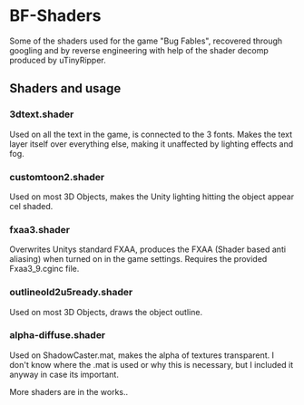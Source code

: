 # BF-Shaders
Some of the shaders used for the game "Bug Fables", recovered through googling and by reverse engineering with help of the shader decomp produced by uTinyRipper.
## Shaders and usage
### 3dtext.shader
Used on all the text in the game, is connected to the 3 fonts. Makes the text layer itself over everything else, making it unaffected by lighting effects and fog.
### customtoon2.shader
Used on most 3D Objects, makes the Unity lighting hitting the object appear cel shaded.
### fxaa3.shader
Overwrites Unitys standard FXAA, produces the FXAA (Shader based anti aliasing) when turned on in the game settings. Requires the provided Fxaa3_9.cginc file.
### outlineold2u5ready.shader
Used on most 3D Objects, draws the object outline.
### alpha-diffuse.shader
Used on ShadowCaster.mat, makes the alpha of textures transparent. I don't know where the .mat is used or why this is necessary, but I included it anyway in case its important.

More shaders are in the works..
